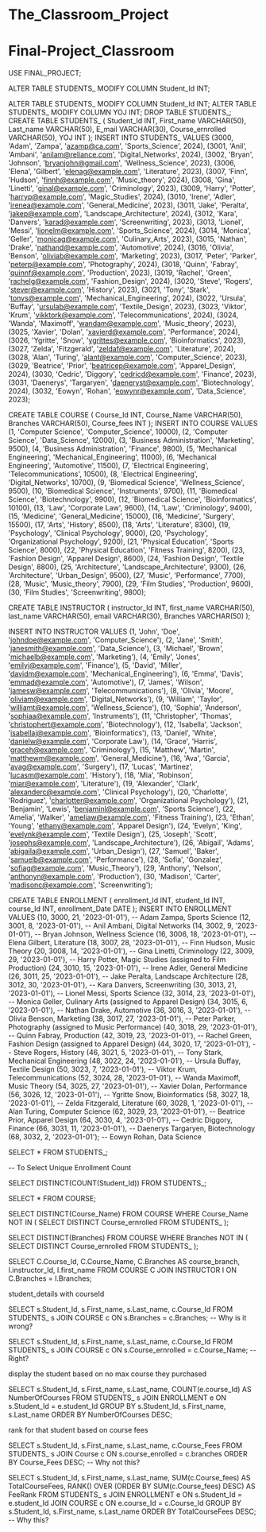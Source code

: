 # The_Classroom_Project

# Final-Project_Classroom

USE FINAL_PROJECT;

ALTER TABLE STUDENTS_ MODIFY COLUMN Student_Id INT;

ALTER TABLE STUDENTS_ MODIFY COLUMN Student_Id INT;
ALTER TABLE STUDENTS_ MODIFY COLUMN YOJ INT;
DROP TABLE STUDENTS_;
CREATE TABLE STUDENTS_ (
Student_Id INT,
First_name VARCHAR(50),
Last_name VARCHAR(50),
E_mail VARCHAR(30),
Course_ernrolled VARCHAR(50),
YOJ INT
);
INSERT INTO STUDENTS_ VALUES 
(3000, 'Adam', 'Zampa', 'azamp@ca.com', 'Sports_Science', 2024),
(3001, 'Anil', 'Ambani', 'anilam@reliance.com', 'Digital_Networks', 2024),
(3002, 'Bryan', 'Johnson', 'bryanjohn@gmail.com', 'Wellness_Science', 2023),
(3006, 'Elena', 'Gilbert', 'elenag@example.com', 'Literature', 2023),
(3007, 'Finn', 'Hudson', 'finnh@example.com', 'Music_theory', 2024),
(3008, 'Gina', 'Linetti', 'ginal@example.com', 'Criminology', 2023),
(3009, 'Harry', 'Potter', 'harryp@example.com', 'Magic_Studies', 2024),
(3010, 'Irene', 'Adler', 'irenea@example.com', 'General_Medicine', 2023),
(3011, 'Jake', 'Peralta', 'jakep@example.com', 'Landscape_Architecture', 2024),
(3012, 'Kara', 'Danvers', 'karad@example.com', 'Screenwriting', 2023),
(3013, 'Lionel', 'Messi', 'lionelm@example.com', 'Sports_Science', 2024),
(3014, 'Monica', 'Geller', 'monicag@example.com', 'Culinary_Arts', 2023),
(3015, 'Nathan', 'Drake', 'nathand@example.com', 'Automotive', 2024),
(3016, 'Olivia', 'Benson', 'oliviab@example.com', 'Marketing', 2023),
(3017, 'Peter', 'Parker', 'peterp@example.com', 'Photography', 2024),
(3018, 'Quinn', 'Fabray', 'quinnf@example.com', 'Production', 2023),
(3019, 'Rachel', 'Green', 'rachelg@example.com', 'Fashion_Design', 2024),
(3020, 'Steve', 'Rogers', 'stever@example.com', 'History', 2023),
(3021, 'Tony', 'Stark', 'tonys@example.com', 'Mechanical_Engineering', 2024),
(3022, 'Ursula', 'Buffay', 'ursulab@example.com', 'Textile_Design', 2023),
(3023, 'Viktor', 'Krum', 'vikktork@example.com', 'Telecommunications', 2024),
(3024, 'Wanda', 'Maximoff', 'wandam@example.com', 'Music_theory', 2023),
(3025, 'Xavier', 'Dolan', 'xavierd@example.com', 'Performance', 2024),
(3026, 'Ygritte', 'Snow', 'ygrittes@example.com', 'Bioinformatics', 2023),
(3027, 'Zelda', 'Fitzgerald', 'zeldaf@example.com', 'Literature', 2024),
(3028, 'Alan', 'Turing', 'alant@example.com', 'Computer_Science', 2023),
(3029, 'Beatrice', 'Prior', 'beatricep@example.com', 'Apparel_Design', 2024),
(3030, 'Cedric', 'Diggory', 'cedricd@example.com', 'Finance', 2023),
(3031, 'Daenerys', 'Targaryen', 'daeneryst@example.com', 'Biotechnology', 2024),
(3032, 'Eowyn', 'Rohan', 'eowynr@example.com', 'Data_Science', 2023);

CREATE TABLE COURSE (
Course_Id INT,
Course_Name VARCHAR(50),
Branches VARCHAR(50),
Course_fees INT
);
INSERT INTO COURSE VALUES
(1, 'Computer Science', 'Computer_Science', 10000),
(2, 'Computer Science', 'Data_Science', 12000),
(3, 'Business Administration', 'Marketing', 9500),
(4, 'Business Administration', 'Finance', 9800),
(5, 'Mechanical Engineering', 'Mechanical_Engineering', 11000),
(6, 'Mechanical Engineering', 'Automotive', 11500),
(7, 'Electrical Engineering', 'Telecommunications', 10500),
(8, 'Electrical Engineering', 'Digital_Networks', 10700),
(9, 'Biomedical Science', 'Wellness_Science', 9500),
(10, 'Biomedical Science', 'Instruments', 9700),
(11, 'Biomedical Science', 'Biotechnology', 9900),
(12, 'Biomedical Science', 'Bioinformatics', 10100),
(13, 'Law', 'Corporate Law', 9600),
(14, 'Law', 'Criminology', 9400),
(15, 'Medicine', 'General_Medicine', 15000),
(16, 'Medicine', 'Surgery', 15500),
(17, 'Arts', 'History', 8500),
(18, 'Arts', 'Literature', 8300),
(19, 'Psychology', 'Clinical Psychology', 9000),
(20, 'Psychology', 'Organizational Psychology', 9200),
(21, 'Physical Education', 'Sports Science', 8000),
(22, 'Physical Education', 'Fitness Training', 8200),
(23, 'Fashion Design', 'Apparel Design', 8600),
(24, 'Fashion Design', 'Textile Design', 8800),
(25, 'Architecture', 'Landscape_Architecture', 9300),
(26, 'Architecture', 'Urban_Design', 9500),
(27, 'Music', 'Performance', 7700),
(28, 'Music', 'Music_theory', 7900),
(29, 'Film Studies', 'Production', 9600),
(30, 'Film Studies', 'Screenwriting', 9800);

CREATE TABLE INSTRUCTOR (
instructor_Id INT,
first_name VARCHAR(50),
last_name VARCHAR(50),
email VARCHAR(30),
Branches VARCHAR(50)
);

INSERT INTO INSTRUCTOR VALUES
(1, 'John', 'Doe', 'johndoe@example.com', 'Computer_Science'),
(2, 'Jane', 'Smith', 'janesmith@example.com', 'Data_Science'),
(3, 'Michael', 'Brown', 'michaelb@example.com', 'Marketing'),
(4, 'Emily', 'Jones', 'emilyj@example.com', 'Finance'),
(5, 'David', 'Miller', 'davidm@example.com', 'Mechanical_Engineering'),
(6, 'Emma', 'Davis', 'emmad@example.com', 'Automotive'),
(7, 'James', 'Wilson', 'jamesw@example.com', 'Telecommunications'),
(8, 'Olivia', 'Moore', 'oliviam@example.com', 'Digital_Networks'),
(9, 'William', 'Taylor', 'williamt@example.com', 'Wellness_Science'),
(10, 'Sophia', 'Anderson', 'sophiaa@example.com', 'Instruments'),
(11, 'Christopher', 'Thomas', 'christophert@example.com', 'Biotechnology'),
(12, 'Isabella', 'Jackson', 'isabellaj@example.com', 'Bioinformatics'),
(13, 'Daniel', 'White', 'danielw@example.com', 'Corporate Law'),
(14, 'Grace', 'Harris', 'graceh@example.com', 'Criminology'),
(15, 'Matthew', 'Martin', 'matthewm@example.com', 'General_Medicine'),
(16, 'Ava', 'Garcia', 'avag@example.com', 'Surgery'),
(17, 'Lucas', 'Martinez', 'lucasm@example.com', 'History'),
(18, 'Mia', 'Robinson', 'miar@example.com', 'Literature'),
(19, 'Alexander', 'Clark', 'alexanderc@example.com', 'Clinical Psychology'),
(20, 'Charlotte', 'Rodriguez', 'charlotter@example.com', 'Organizational Psychology'),
(21, 'Benjamin', 'Lewis', 'benjaminl@example.com', 'Sports Science'),
(22, 'Amelia', 'Walker', 'ameliaw@example.com', 'Fitness Training'),
(23, 'Ethan', 'Young', 'ethany@example.com', 'Apparel Design'),
(24, 'Evelyn', 'King', 'evelynk@example.com', 'Textile Design'),
(25, 'Joseph', 'Scott', 'josephs@example.com', 'Landscape_Architecture'),
(26, 'Abigail', 'Adams', 'abigaila@example.com', 'Urban_Design'),
(27, 'Samuel', 'Baker', 'samuelb@example.com', 'Performance'),
(28, 'Sofia', 'Gonzalez', 'sofiag@example.com', 'Music_Theory'),
(29, 'Anthony', 'Nelson', 'anthonyn@example.com', 'Production'),
(30, 'Madison', 'Carter', 'madisonc@example.com', 'Screenwriting');

CREATE TABLE ENROLLMENT (
    enrollment_Id INT,
    student_Id INT,
    course_Id INT,
    enrollment_Date DATE
);
INSERT INTO ENROLLMENT VALUES
(10, 3000, 21, '2023-01-01'), -- Adam Zampa, Sports Science
(12, 3001, 8, '2023-01-01'), -- Anil Ambani, Digital Networks
(14, 3002, 9, '2023-01-01'), -- Bryan Johnson, Wellness Science
(16, 3006, 18, '2023-01-01'), -- Elena Gilbert, Literature
(18, 3007, 28, '2023-01-01'), -- Finn Hudson, Music Theory
(20, 3008, 14, '2023-01-01'), -- Gina Linetti, Criminology
(22, 3009, 29, '2023-01-01'), -- Harry Potter, Magic Studies (assigned to Film Production)
(24, 3010, 15, '2023-01-01'), -- Irene Adler, General Medicine
(26, 3011, 25, '2023-01-01'), -- Jake Peralta, Landscape Architecture
(28, 3012, 30, '2023-01-01'), -- Kara Danvers, Screenwriting
(30, 3013, 21, '2023-01-01'), -- Lionel Messi, Sports Science
(32, 3014, 23, '2023-01-01'), -- Monica Geller, Culinary Arts (assigned to Apparel Design)
(34, 3015, 6, '2023-01-01'), -- Nathan Drake, Automotive
(36, 3016, 3, '2023-01-01'), -- Olivia Benson, Marketing
(38, 3017, 27, '2023-01-01'), -- Peter Parker, Photography (assigned to Music Performance)
(40, 3018, 29, '2023-01-01'), -- Quinn Fabray, Production
(42, 3019, 23, '2023-01-01'), -- Rachel Green, Fashion Design (assigned to Apparel Design)
(44, 3020, 17, '2023-01-01'), -- Steve Rogers, History
(46, 3021, 5, '2023-01-01'), -- Tony Stark, Mechanical Engineering
(48, 3022, 24, '2023-01-01'), -- Ursula Buffay, Textile Design
(50, 3023, 7, '2023-01-01'), -- Viktor Krum, Telecommunications
(52, 3024, 28, '2023-01-01'), -- Wanda Maximoff, Music Theory
(54, 3025, 27, '2023-01-01'), -- Xavier Dolan, Performance
(56, 3026, 12, '2023-01-01'), -- Ygritte Snow, Bioinformatics
(58, 3027, 18, '2023-01-01'), -- Zelda Fitzgerald, Literature
(60, 3028, 1, '2023-01-01'), -- Alan Turing, Computer Science
(62, 3029, 23, '2023-01-01'), -- Beatrice Prior, Apparel Design
(64, 3030, 4, '2023-01-01'), -- Cedric Diggory, Finance
(66, 3031, 11, '2023-01-01'), -- Daenerys Targaryen, Biotechnology
(68, 3032, 2, '2023-01-01'); -- Eowyn Rohan, Data Science


SELECT * FROM STUDENTS_;

-- To Select Unique Enrollment Count

SELECT DISTINCT(COUNT(Student_Id))
FROM STUDENTS_;

SELECT * FROM COURSE;


SELECT DISTINCT(Course_Name)
FROM COURSE 
WHERE Course_Name NOT IN (
    SELECT DISTINCT Course_ernrolled 
    FROM STUDENTS_
);


SELECT DISTINCT(Branches)
FROM COURSE 
WHERE Branches NOT IN (
    SELECT DISTINCT Course_ernrolled 
    FROM STUDENTS_
);


SELECT
    C.Course_Id,
    C.Course_Name,
    C.Branches AS course_branch,
    I.instructor_Id,
    I.first_name
FROM
    COURSE C
JOIN
    INSTRUCTOR I ON C.Branches = I.Branches;

student_details with courseId

SELECT s.Student_Id, s.First_name, s.Last_name, c.Course_Id
FROM STUDENTS_ s
JOIN COURSE c ON s.Branches = c.Branches; -- Why is it wrong? 

SELECT s.Student_Id, s.First_name, s.Last_name, c.Course_Id
FROM STUDENTS_ s
JOIN COURSE c ON s.Course_ernrolled = c.Course_Name; -- Right? 

 display the student based on no max course they purchased
 

SELECT 
    s.Student_Id, 
    s.First_name, 
    s.Last_name, 
    COUNT(e.course_Id) AS NumberOfCourses
FROM 
    STUDENTS_ s
JOIN 
    ENROLLMENT e ON s.Student_Id = e.student_Id
GROUP BY 
    s.Student_Id, 
    s.First_name, 
    s.Last_name
ORDER BY 
    NumberOfCourses DESC;

rank for that student based on course fees

SELECT s.Student_Id, s.First_name, s.Last_name, c.Course_Fees
FROM STUDENTS_ s
JOIN Course c ON s.course_enrolled = c.branches
ORDER BY Course_Fees DESC; -- Why not this?

SELECT 
    s.Student_Id, 
    s.First_name, 
    s.Last_name, 
    SUM(c.Course_fees) AS TotalCourseFees,
    RANK() OVER (ORDER BY SUM(c.Course_fees) DESC) AS FeeRank
FROM 
    STUDENTS_ s
JOIN 
    ENROLLMENT e ON s.Student_Id = e.student_Id
JOIN 
    COURSE c ON e.course_Id = c.Course_Id
GROUP BY 
    s.Student_Id, 
    s.First_name, 
    s.Last_name
ORDER BY 
    TotalCourseFees DESC; -- Why this?
